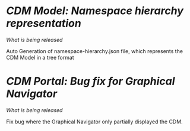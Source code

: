 # *CDM Model: Namespace hierarchy representation*

_What is being released_

Auto Generation of namespace-hierarchy.json file, which represents the CDM Model in a tree format

# *CDM Portal: Bug fix for Graphical Navigator*

_What is being released_

Fix bug where the Graphical Navigator only partially displayed the CDM.

